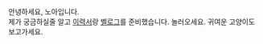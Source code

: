 <!--
<div align=center>
  <img src="https://user-images.githubusercontent.com/50124623/210032601-e6e9eb8c-8cbf-4b3a-8257-932e39d5ae31.gif"/>
</div>
-->

안녕하세요, 노아입니다.  
제가 궁금하실줄 알고 [이력서](https://ieunune.notion.site/d836ecc9172144d4b39f185b89f16a62)랑 [벨로그](https://notion-blog-ieunune.vercel.app)를 준비했습니다. 놀러오세요.
귀여운 고양이도 보고가세요.
